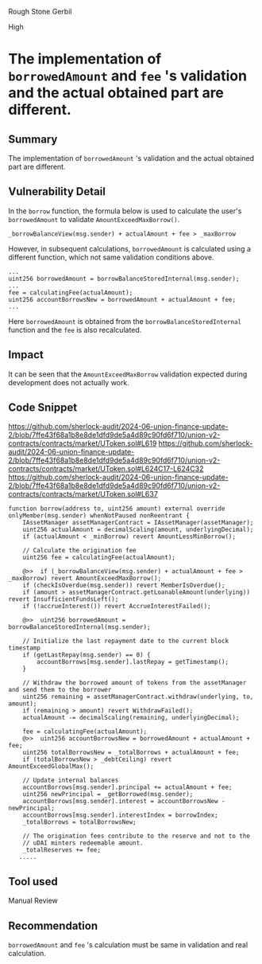 Rough Stone Gerbil

High

# The implementation of `borrowedAmount` and `fee` 's validation and the actual obtained part are different.

## Summary
The implementation of `borrowedAmount` 's validation and the actual obtained part are different.

## Vulnerability Detail

In the `borrow` function, the formula below is used to calculate the user's `borrowedAmount` to validate `AmountExceedMaxBorrow()`.

    _borrowBalanceView(msg.sender) + actualAmount + fee > _maxBorrow

However, in subsequent calculations, `borrowedAmount` is calculated using a different function, which not same  validation conditions above.

    ...
    uint256 borrowedAmount = borrowBalanceStoredInternal(msg.sender);
    ...
    fee = calculatingFee(actualAmount);
    uint256 accountBorrowsNew = borrowedAmount + actualAmount + fee;
    ...

Here `borrowedAmount` is obtained from the `borrowBalanceStoredInternal` function and the `fee` is also recalculated.

## Impact
It can be seen that the `AmountExceedMaxBorrow` validation expected during development does not actually work.

## Code Snippet
https://github.com/sherlock-audit/2024-06-union-finance-update-2/blob/7ffe43f68a1b8e8de1dfd9de5a4d89c90fd6f710/union-v2-contracts/contracts/market/UToken.sol#L619
https://github.com/sherlock-audit/2024-06-union-finance-update-2/blob/7ffe43f68a1b8e8de1dfd9de5a4d89c90fd6f710/union-v2-contracts/contracts/market/UToken.sol#L624C17-L624C32
https://github.com/sherlock-audit/2024-06-union-finance-update-2/blob/7ffe43f68a1b8e8de1dfd9de5a4d89c90fd6f710/union-v2-contracts/contracts/market/UToken.sol#L637

    function borrow(address to, uint256 amount) external override onlyMember(msg.sender) whenNotPaused nonReentrant {
        IAssetManager assetManagerContract = IAssetManager(assetManager);
        uint256 actualAmount = decimalScaling(amount, underlyingDecimal);
        if (actualAmount < _minBorrow) revert AmountLessMinBorrow();

        // Calculate the origination fee
        uint256 fee = calculatingFee(actualAmount);

        @>>  if (_borrowBalanceView(msg.sender) + actualAmount + fee > _maxBorrow) revert AmountExceedMaxBorrow();
        if (checkIsOverdue(msg.sender)) revert MemberIsOverdue();
        if (amount > assetManagerContract.getLoanableAmount(underlying)) revert InsufficientFundsLeft();
        if (!accrueInterest()) revert AccrueInterestFailed();

        @>>  uint256 borrowedAmount = borrowBalanceStoredInternal(msg.sender);

        // Initialize the last repayment date to the current block timestamp
        if (getLastRepay(msg.sender) == 0) {
            accountBorrows[msg.sender].lastRepay = getTimestamp();
        }

        // Withdraw the borrowed amount of tokens from the assetManager and send them to the borrower
        uint256 remaining = assetManagerContract.withdraw(underlying, to, amount);
        if (remaining > amount) revert WithdrawFailed();
        actualAmount -= decimalScaling(remaining, underlyingDecimal);

        fee = calculatingFee(actualAmount);
        @>>  uint256 accountBorrowsNew = borrowedAmount + actualAmount + fee;
        uint256 totalBorrowsNew = _totalBorrows + actualAmount + fee;
        if (totalBorrowsNew > _debtCeiling) revert AmountExceedGlobalMax();

        // Update internal balances
        accountBorrows[msg.sender].principal += actualAmount + fee;
        uint256 newPrincipal = _getBorrowed(msg.sender);
        accountBorrows[msg.sender].interest = accountBorrowsNew - newPrincipal;
        accountBorrows[msg.sender].interestIndex = borrowIndex;
        _totalBorrows = totalBorrowsNew;

        // The origination fees contribute to the reserve and not to the
        // uDAI minters redeemable amount.
        _totalReserves += fee;
       .....

## Tool used

Manual Review

## Recommendation
`borrowedAmount` and `fee` 's calculation must be same in validation and real calculation.